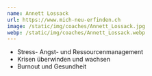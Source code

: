 ```yaml
---
name: Annett Lossack
url: https://www.mich-neu-erfinden.ch
image: /static/img/coaches/Annett_Lossack.jpg
webp: /static/img/coaches/Annett_Lossack.webp
---
```


<ul><li>Stress- Angst- und Ressourcenmanagement</li><li>Krisen überwinden und wachsen</li><li>Burnout und Gesundheit</li></ul>